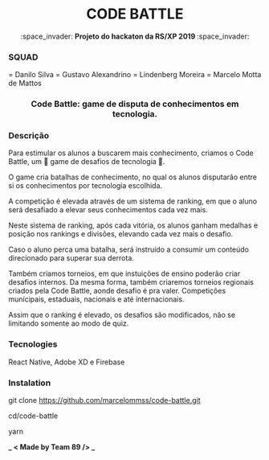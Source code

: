 <h1 align="center"> CODE BATTLE </h1>

<p align="center">
:space_invader:
<strong>
Projeto do hackaton da RS/XP 2019
</strong>
:space_invader: </p>

### SQUAD

= Danilo Silva
= Gustavo Alexandrino
= Lindenberg Moreira
= Marcelo Motta de Mattos

<h3 align="center"><strong>Code Battle: game de disputa de conhecimentos em tecnologia. </strong></h3>

### Descrição

Para estimular os alunos a buscarem mais conhecimento, criamos o Code Battle, um :space_invader: game de desafios de tecnologia :space_invader:.

O game cria batalhas de conhecimento, no qual os alunos disputarão entre si os conhecimentos por tecnologia escolhida.

A competição é elevada através de um sistema de ranking, em que o aluno será desafiado a elevar seus conhecimentos cada vez mais.

Neste sistema de ranking, após cada vitória, os alunos ganham medalhas e posição nos rankings e divisões, elevando cada vez mais o desafio.

Caso o aluno perca uma batalha, será instruído a consumir um conteúdo direcionado para superar sua derrota.

Também criamos torneios, em que instuições de ensino poderão criar desafios internos. Da mesma forma, também criaremos torneios regionais criados pela Code Battle, aonde desafio é pra valer. Competições munícipais, estaduais, nacionais e até internacionais.

Assim que o ranking é elevado, os desafios são modificados, não se limitando somente ao modo de quiz.

### Tecnologies

React Native, Adobe XD e Firebase

### Instalation

git clone https://github.com/marcelommss/code-battle.git

cd/code-battle

yarn

**_ < Made by Team 89 /> _**
